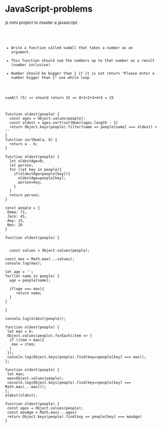 # JavaScript-problems

js mini project to master a javascript

<code>

- Write a function called sumAll that takes a number as an argument.
- This function should sum the numbers up to that number as a result (number inclusive)
- Number should be bigger than 1 if it is not return "Please enter a number bigger than 1"
use while loop

 sumAll (5) => should return 15 => 0+1+2+3+4+5 = 15

</code>

```
function oldest(people) {
  const ages = Object.values(people);
  const oldest = ages.sort(sortNum)[ages.length - 1]
  return Object.keys(people).filter(name => people[name] === oldest) + ''
}
function sortNum(a, b) {
  return a - b;
}

```

```
function oldest(people) {
  let oldestAge=0;
  let person;
  for (let key in people){
    if(oldestAge<people[key]){
      oldestAge=people[key];
      person=key;
    }
  }
  return person;
}
```

```
const people = {
 Emma: 71,
 Jack: 45,
 Amy: 15,
 Ben: 29
} 

function oldest(people) {
  
  
  const values = Object.values(people);

const max = Math.max(...values);
console.log(max);

let age = '';
for(let name in people) {
  age = people[name];
  
  if(age === max){
     return name;
  }
}
  
}

console.log(oldest(people));
```

```
function oldest(people) {
 let max = 0;
 Object.values(people).forEach(item => {
  if (item > max){
   max = item;
  }
 });
 console.log(Object.keys(people).find(key=>people[key] === max));
};
```

```
function oldest(people) {
 let max;
 max=Object.values(people);
 console.log(Object.keys(people).find(key=>people[key] === Math.max(...max)));
};
oldest(oldest);
```

```
function oldest(people) {
 const ages = Object.values(people);
 const maxAge = Math.max(...ages)
 return Object.keys(people).find(key => people[key] === maxAge)
}
```
